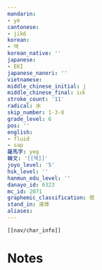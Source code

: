 ```yaml
---
mandarin:
- yè
cantonese:
- jik6
korean:
- 액
korean_native: ''
japanese:
- EKI
japanese_nanori: ''
vietnamese:
middle_chinese_initial: j
middle_chinese_final: iᴇk
stroke_count: '11'
radical: 水
skip_number: 1-3-8
grade_level: 6
pos: ''
english:
- fluid
- sap
羅馬字: yeg
韓文: '[[역]]'
joyo_level: '5'
hsk_level: ''
hanmun_edu_level: ''
danayo_id: 6323
mc_id: 2071
graphemic_classification: 夜
stand_in: 液体
aliases:
---
```

```meta-bind-embed
[[nav/char_info]]
```

# Notes
